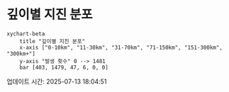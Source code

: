 # 깊이별 지진 분포

```mermaid
xychart-beta
    title "깊이별 지진 분포"
    x-axis ["0-10km", "11-30km", "31-70km", "71-150km", "151-300km", "300km+"]
    y-axis "발생 횟수" 0 --> 1481
    bar [403, 1479, 47, 6, 0, 0]
```

업데이트 시간: 2025-07-13 18:04:51
